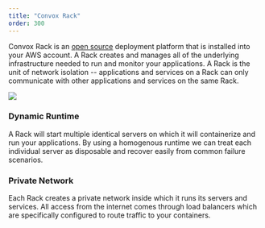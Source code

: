 ```yaml
---
title: "Convox Rack"
order: 300
---
```


Convox Rack is an [open source](https://github.com/convox/rack) deployment platform that is installed into your AWS account. A Rack creates and manages all of the underlying infrastructure needed to run and monitor your applications. A Rack is the unit of network isolation -- applications and services on a Rack can only communicate with other applications and services on the same Rack.

![](/assets/images/docs/what-is-a-rack/convox-rack-diagram.jpg)

### Dynamic Runtime

A Rack will start multiple identical servers on which it will containerize and run your applications. By using a homogenous runtime we can treat each individual server as disposable and recover easily from common failure scenarios.

### Private Network

Each Rack creates a private network inside which it runs its servers and services. All access from the internet comes through load balancers which are specifically configured to route traffic to your containers.
